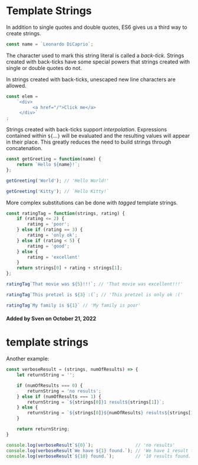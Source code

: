 # Template Strings

In addition to single quotes and double quotes, ES6 gives us a third way to create strings.

```js
const name = `Leonardo DiCaprio`;
```

The character used to mark this string literal is called a _back-tick_. Strings created with back-ticks have some special powers that strings created with single or double quotes do not.

In strings created with back-ticks, unescaped new line characters are allowed.

```js
const elem =
    `<div>
          <a href="/">Click me</a>
     </div>`
;
```

Strings created with back-ticks support _interpolation_. Expressions contained within `${`…`}` will be evaluated and the resulting values will appear in their place. This greatly reduces the need to build strings through concatenation.

```js
const getGreeting = function(name) {
    return `Hello ${name}!`;
};

getGreeting('World'); // 'Hello World!'

getGreeting('Kitty'); // `Hello Kitty!`
```

More complex substitutions can be done with _tagged_ template strings.

```js
const ratingTag = function(strings, rating) {
    if (rating <= 2) {
        rating = 'poor';
    } else if (rating == 3) {
        rating = 'only ok';
    } else if (rating < 5) {
        rating = 'good';
    } else {
        rating = 'excellent'
    }
    return strings[0] + rating + strings[1];
};

ratingTag`That movie was ${5}!!!`; // 'That movie was excellent!!!'

ratingTag`This pretzel is ${3} :(`; // 'This pretzel is only ok :('

ratingTag`My family is ${1}` // 'My family is poor'
```

#### Added by **Sven** on October 21, 2022

# template strings

Another example:

```js
const verboseResult = (strings, numOfResults) => {
    let returnString = '';

    if (numOfResults === 0) {
        returnString = 'no results';
    } else if (numOfResults === 1) {
        returnString = `${strings[0]}1 result${strings[1]}`;
    } else {
        returnString = `${strings[0]}${numOfResults} results${strings[1]}`
    }

    return returnString;
}

console.log(verboseResult`${0}`);                // 'no results'
console.log(verboseResult`We have ${1} found.`); // 'We have 1 result found.'
console.log(verboseResult`${10} found.`);        // '10 results found.'
```

